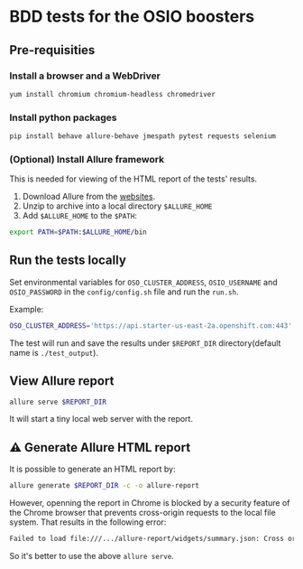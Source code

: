 # BDD tests for the OSIO boosters

## Pre-requisities

### Install a browser and a WebDriver

```bash
yum install chromium chromium-headless chromedriver
```

### Install python packages

```bash
pip install behave allure-behave jmespath pytest requests selenium
```

### (Optional) Install Allure framework

This is needed for viewing of the HTML report of the tests' results.

1. Download Allure from the [websites](https://bintray.com/qameta/generic/allure2).
1. Unzip to archive into a local directory `$ALLURE_HOME`
1. Add `$ALLURE_HOME` to the `$PATH`:

```bash
export PATH=$PATH:$ALLURE_HOME/bin
```

## Run the tests locally

Set environmental variables for `OSO_CLUSTER_ADDRESS`, `OSIO_USERNAME` and `OSIO_PASSWORD` in the `config/config.sh` file and run the `run.sh`.

Example:

```bash
OSO_CLUSTER_ADDRESS='https://api.starter-us-east-2a.openshift.com:443' OSIO_USERNAME=... OSIO_PASSWORD=... ./run.sh
```

The test will run and save the results under `$REPORT_DIR` directory(default name is `./test_output`).

## View Allure report

```bash
allure serve $REPORT_DIR
```

It will start a tiny local web server with the report.

## :warning: Generate Allure HTML report

It is possible to generate an HTML report by:

```bash
allure generate $REPORT_DIR -c -o allure-report
```

However, openning the report in Chrome is blocked by a security feature of the Chrome browser that prevents cross-origin requests to the local file system. That results in the following error:

```txt
Failed to load file:///.../allure-report/widgets/summary.json: Cross origin requests are only supported for protocol schemes: http, data, chrome, chrome-extension, https.
```

So it's better to use the above `allure serve`.